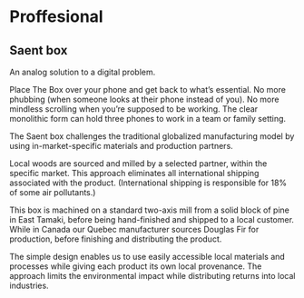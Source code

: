 # Proffesional

## Saent box

An analog solution to a digital problem.

Place The Box over your phone and get back to what’s essential. No more phubbing (when someone looks at their phone instead of you). No more mindless scrolling when you’re supposed to be working. The clear monolithic form can hold three phones to work in a team or family setting.

The Saent box challenges the traditional globalized manufacturing model by using in-market-specific materials and production partners.

Local woods are sourced and milled by a selected partner, within the specific market. This approach eliminates all international shipping associated with the product. (International shipping is responsible for 18% of some air pollutants.)

This box is machined on a standard two-axis mill from a solid block of pine in East Tamaki, before being hand-finished and shipped to a local customer. While in Canada our Quebec manufacturer sources Douglas Fir for production, before finishing and distributing the product.

The simple design enables us to use easily accessible local materials and processes while giving each product its own local provenance. The approach limits the environmental impact while distributing returns into local industries.

